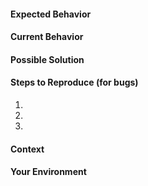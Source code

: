 <!-- BEFORE REPORTING A NEW ISSUE (FOR BUGS) -->

<!--
0. Look at https://github.com/oivva/st-file-icons#known-issues

1. Try to restart Sublime Text

  - [macOS]   `Sublime Text → Quit Sublime Text`
  - [Windows] `File → Exit`
  - [Linux]   `File → Exit`

2. Go to `Sublime Text → Preferences → Package Settings → File Icons → Clean Up` then repeat step 1.

3. Clear your Sublime Text cache and indexes via removing these folders

  - [macOS] `~/Library/Application Support/Sublime Text 3/Cache` and `~/Library/Application Support/Sublime Text 3/Index`
  - [Windows] `%LOCALAPPDATA%\Sublime Text 3`
  - [Linux] `~/.config/sublime-text-3/Cache` and `~/.config/sublime-text-3/Index`

  then repeat step 1.

4. If you use Sublime Text projects try to create a new workspace.
-->

<!-- Provide a general summary of the issue in the Title above -->

#### Expected Behavior
<!-- If you're describing a bug, tell us what should happen -->
<!-- If you're suggesting a change/improvement, tell us how it should work -->

#### Current Behavior
<!-- If describing a bug, tell us what happens instead of the expected behavior -->
<!-- If suggesting a change/improvement, explain the difference from current behavior -->

#### Possible Solution
<!-- Not obligatory, but suggest a fix/reason for the bug, -->
<!-- or ideas how to implement the addition or change. -->
<!-- Provide links to the syntax packages or possible variants of the icons -->

#### Steps to Reproduce (for bugs)
<!-- Provide a link to a live example, or an unambiguous set of steps to -->
<!-- reproduce this bug. -->
1.
2.
3.

#### Context
<!-- How has this issue affected you? What are you trying to accomplish? -->
<!-- Providing context helps us come up with a solution that is most useful in the real world -->

#### Your Environment
<!-- Include as many relevant details about the environment you experienced the bug in -->
<!-- You can paste here the output of `Package Settings → File Icons → Environment` command (also available via Command Palette) -->
<!-- Also don't forget to provide ST Console output (`View → Show Console`) with `"debug": true` option in File Icons.sublime-settings -->
